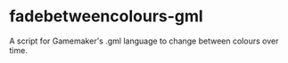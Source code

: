 # fadebetweencolours-gml
A script for Gamemaker's .gml language to change between colours over time. 
